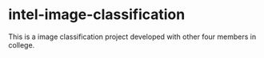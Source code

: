 # intel-image-classification
This is a image classification project developed with other four members in college.

